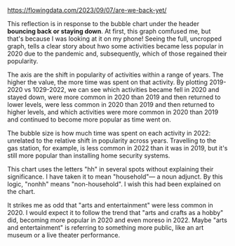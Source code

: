 https://flowingdata.com/2023/09/07/are-we-back-yet/

This reflection is in response to the bubble chart under the header **bouncing back or staying down**. At first, this graph comfused me, but that's because I was looking at it on my phone! Seeing the full, uncropped graph, tells a clear story about hwo some activities became less popular in 2020 due to the pandemic and, subsequently, which of those regained their popularity.

The axis are the shift in popularity of activities within a range of years. The higher the value, the more time was spent on that activity. By plotting 2019-2020 vs 1029-2022, we can see which activities became fell in 2020 and stayed down, were more common in 2020 than 2019 and then returned to lower levels, were less common in 2020 than 2019 and then returned to higher levels, and which activities were more common in 2020 than 2019 and continued to become more popular as time went on.

The bubble size is how much time was spent on each activity in 2022: unrelated to the relative shift in popularity across years. Travelling to the gas station, for example, is less common in 2022 than it was in 2019, but it's still more popular than installing home security systems.

This chart uses the letters "hh" in several spots without explaining their significance. I have taken it to mean "household"— a noun adjunct. By this logic, "nonhh" means "non-household". I wish this had been explained on the chart.

It strikes me as odd that "arts and entertainment" were less common in 2020. I would expect it to follow the trend that "arts and crafts as a hobby" did, becoming more popular in 2020 and even moreso in 2022. Maybe "arts and entertainment" is referring to something more public, like an art museum or a live theater performance.